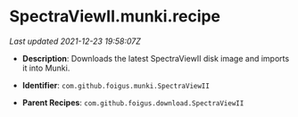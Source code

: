 # SpectraViewII.munki.recipe

_Last updated 2021-12-23 19:58:07Z_

- **Description**: Downloads the latest SpectraViewII disk image and imports it into Munki.

- **Identifier**: `com.github.foigus.munki.SpectraViewII`

- **Parent Recipes**: `com.github.foigus.download.SpectraViewII`